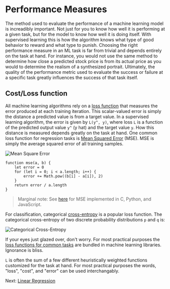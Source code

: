 # Performance Measures

The method used to evaluate the performance of a machine learning model is increadibly important. Not just for you to know how well it is performing at a given task, but for the model to know how well it is doing itself. With supervised learning this is how the algorithm knows what type of good behavior to reward and what type to punish. Choosing the right performance measure in an ML task is far from trivial and depends entirely on the task at hand. For instance, you would not use the same method to determine how close a predicted stock price is from its actual price as you would to determine the realism of a synthesized portrait. Ultimately, the quality of the performance metric used to evaluate the success or failure at a specific task greatly influences the success of that task itself.

## Cost/Loss function

All machine learning algorithms rely on a [loss function](https://heartbeat.fritz.ai/5-regression-loss-functions-all-machine-learners-should-know-4fb140e9d4b0) that measures the error produced at each training iteration. This scalar-valued error is simply the distance a predicted value is from a target value. In a supervised learning algorithm, the error is given by `L(y^, y)`, where loss `L` is a function of the predicted output value `y^` (y hat) and the target value `y`. How this distance is measured depends greatly on the task at hand. One common loss function for regression tasks is [Mean Squared Error](https://en.wikipedia.org/wiki/Mean_squared_error) (MSE). MSE is simply the average squared error of all training samples.

![Mean Square Error](images/mse.svg)

```
function mse(a, b) {
	let error = 0
	for (let i = 0; i < a.length; i++) {
		error += Math.pow((b[i] - a[i]), 2)
	}
	return error / a.length
}
```
> Marginal note: See [here](https://gist.github.com/brannondorsey/7462ae795cb11d32b480429182aff9f6) for MSE implemented in C, Python, and JavaScript.

For classification, categorical [cross-entropy](https://en.wikipedia.org/wiki/Cross_entropy) is a popular loss function. The categorical cross-entropy of two discrete probability distributions `p` and `q` is:

![Categorical Cross-Entropy](images/cross-entropy.svg)

If your eyes just glazed over, don't worry. For most practical purposes the [loss functions for common tasks](https://keras.io/losses/) are bundled in machine learning libraries. Ignorance is bliss. 

`L` is often the sum of a few different heuristically weighted functions customized for the task at hand. For most practical purposes the words, "loss", "cost", and "error" can be used interchangably.  

Next: [Linear Regression](linear-regression.html)

